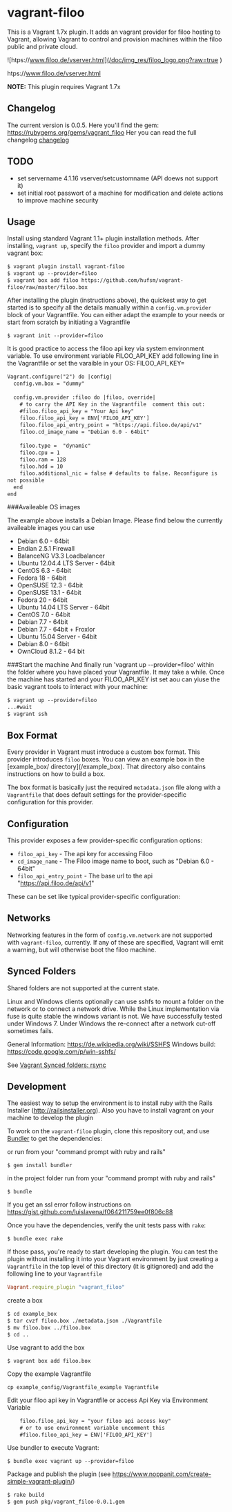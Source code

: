 # vagrant-filoo
This is a Vagrant 1.7x plugin. It adds an vagrant provider for filoo hosting to Vagrant, allowing Vagrant to control and provision machines within the filoo public and private cloud.

![htps://www.filoo.de/vserver.html](/doc/img_res/filoo_logo.png?raw=true ) 

htps://www.filoo.de/vserver.html

**NOTE:** This plugin requires Vagrant 1.7x

## Changelog
The current version is 0.0.5. Here you'll find the gem: https://rubygems.org/gems/vagrant_filoo
Her you can read the full changelog [changelog](changelog.md)


## TODO
- set servername 4.1.16 vserver/setcustomname (API doews not support it)
- set initial root passwort of a machine for modification and delete actions to improve machine security

## Usage

Install using standard Vagrant 1.1+ plugin installation methods. After installing, `vagrant up`, specify the `filoo` provider and import a dummy vagrant box:

```
$ vagrant plugin install vagrant-filoo
$ vagrant up --provider=filoo
$ vagrant box add filoo https://github.com/hufsm/vagrant-filoo/raw/master/filoo.box
```

After installing the plugin (instructions above), the quickest way to get started is to specify all the details manually within a `config.vm.provider` block of your Vagrantfile. You can either adapt the example to your needs or start from scratch by initiating a Vagrantfile

```
$ vagrant init --provider=filoo
```

It is good practice to access the filoo api key via system environment variable. To use environment variable FILOO_API_KEY add following line in the Vagrantfile or set the varaible in your OS: FILOO_API_KEY=<your api key>

```
Vagrant.configure("2") do |config|
  config.vm.box = "dummy"

  config.vm.provider :filoo do |filoo, override|
    # to carry the API Key in the Vagrantfile  comment this out:
    #filoo.filoo_api_key = "Your Api key"
    filoo.filoo_api_key = ENV['FILOO_API_KEY']
    filoo.filoo_api_entry_point = "https://api.filoo.de/api/v1"
    filoo.cd_image_name = "Debian 6.0 - 64bit"
    
    filoo.type =  "dynamic"
    filoo.cpu = 1
    filoo.ram = 128
    filoo.hdd = 10
    filoo.additional_nic = false # defaults to false. Reconfigure is not possible
  end
end
```

###Availeable OS images

The example above installs a Debian Image. Please find below the currently availeable images you can use

* Debian 6.0 - 64bit
* Endian 2.5.1 Firewall
* BalanceNG V3.3 Loadbalancer
* Ubuntu 12.04.4 LTS Server - 64bit
* CentOS 6.3 - 64bit
* Fedora 18 - 64bit
* OpenSUSE 12.3 - 64bit
* OpenSUSE 13.1 - 64bit
* Fedora 20 - 64bit
* Ubuntu 14.04 LTS Server - 64bit
* CentOS 7.0 - 64bit
* Debian 7.7 - 64bit
* Debian 7.7 - 64bit + Froxlor
* Ubuntu 15.04 Server - 64bit
* Debian 8.0 - 64bit
* OwnCloud 8.1.2 - 64 bit

###Start the machine
And finally run 'vagrant up --provider=filoo' within the folder where you have placed your Vagrantfile.
It may take a while. Once the machine has started and your FILOO_API_KEY ist set aou can yiuse the basic vagrant tools to interact with your machine:

```
$ vagrant up --provider=filoo
...#wait
$ vagrant ssh
```

## Box Format

Every provider in Vagrant must introduce a custom box format. This
provider introduces `filoo` boxes. You can view an example box in
the [example_box/ directory](<path to repository>/example_box).
That directory also contains instructions on how to build a box.

The box format is basically just the required `metadata.json` file
along with a `Vagrantfile` that does default settings for the
provider-specific configuration for this provider.

## Configuration

This provider exposes a few provider-specific configuration options:

* `filoo_api_key` - The api key for accessing Filoo
* `cd_image_name` - The Filoo image name to boot, such as "Debian 6.0 - 64bit"
* `filoo_api_entry_point` - The base url to the api "https://api.filoo.de/api/v1"

These can be set like typical provider-specific configuration:

## Networks

Networking features in the form of `config.vm.network` are not
supported with `vagrant-filoo`, currently. If any of these are
specified, Vagrant will emit a warning, but will otherwise boot
the filoo machine.

## Synced Folders

Shared folders are not supported at the current state.

Linux and Windows clients optionally can use sshfs to mount a folder on the network or to connect a network drive. While the Linux implementation via fuse is quite stable the windows variant is not. We have successfully  tested under Windows 7. Under Windows the re-connect after a network cut-off sometimes fails.

General Information: https://de.wikipedia.org/wiki/SSHFS
Windows build: https://code.google.com/p/win-sshfs/

See [Vagrant Synced folders: rsync](https://docs.vagrantup.com/v2/synced-folders/rsync.html)


## Development

The easiest way to setup the environment is to install ruby with the Rails Installer (http://railsinstaller.org). Also you have to install vagrant on your machine to develop the plugin

To work on the `vagrant-filoo` plugin, clone this repository out, and use
[Bundler](http://gembundler.com) to get the dependencies:

or run from your "command prompt with ruby and rails"

```
$ gem install bundler
```

in the project folder run from your "command prompt with ruby and rails"

```
$ bundle
```

If you get an ssl error follow instructions on https://gist.github.com/luislavena/f064211759ee0f806c88

Once you have the dependencies, verify the unit tests pass with `rake`:

```
$ bundle exec rake
```

If those pass, you're ready to start developing the plugin. You can test
the plugin without installing it into your Vagrant environment by just
creating a `Vagrantfile` in the top level of this directory (it is gitignored)
and add the following line to your `Vagrantfile`
```ruby
Vagrant.require_plugin "vagrant_filoo"
```

create a box

```
$ cd example_box
$ tar cvzf filoo.box ./metadata.json ./Vagrantfile
$ mv filoo.box ../filoo.box
$ cd ..
```

Use vagrant to add the box

```
$ vagrant box add filoo.box
```

Copy the example Vagrantfile

```
cp example_config/Vagrantfile_example Vagrantfile
```

Edit your filoo api key in Vagrantfile or access Api Key via Environment Variable

```
    filoo.filoo_api_key = "your filoo api access key"
    # or to use environment variable uncomment this
    #filoo.filoo_api_key = ENV['FILOO_API_KEY']
```

Use bundler to execute Vagrant:
```
$ bundle exec vagrant up --provider=filoo
```

Package and publish the plugin (see https://www.noppanit.com/create-simple-vagrant-plugin/)

```
$ rake build
$ gem push pkg/vagrant_filoo-0.0.1.gem
